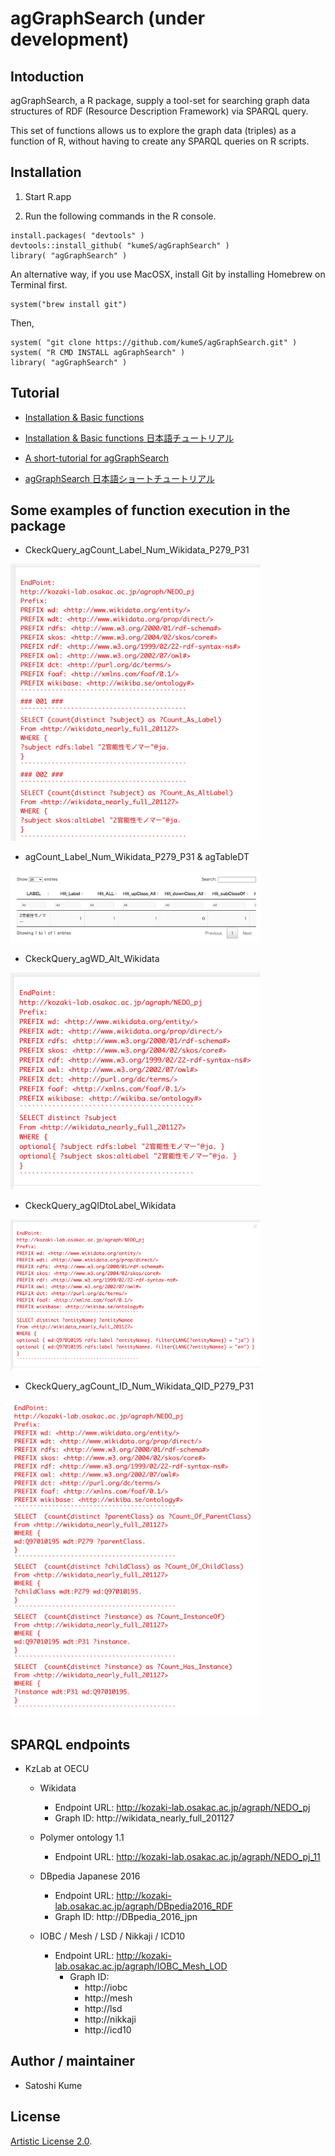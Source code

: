 # agGraphSearch (under development)

## Intoduction

agGraphSearch, a R package, supply a tool-set for searching graph data 
structures of RDF (Resource Description Framework) via SPARQL query.

This set of functions allows us to explore the graph data (triples) 
as a function of R, without having to create any SPARQL queries on R scripts.

## Installation

1. Start R.app

2. Run the following commands in the R console.

```{r}
install.packages( "devtools" )
devtools::install_github( "kumeS/agGraphSearch" )
library( "agGraphSearch" )
```

An alternative way,
if you use MacOSX, install Git by installing Homebrew on Terminal first.

```{r}
system("brew install git")
```

Then,

```{r}
system( "git clone https://github.com/kumeS/agGraphSearch.git" )
system( "R CMD INSTALL agGraphSearch" )
library( "agGraphSearch" )
```

## Tutorial

- [Installation & Basic functions](https://kumes.github.io/agGraphSearch/vignettes/agGraphSearch-installation.html)

- [Installation & Basic functions 日本語チュートリアル](http://translate.google.com/translate?hl=&sl=en&tl=ja&u=https%3A%2F%2Fkumes.github.io%2FagGraphSearch%2Fvignettes%2FagGraphSearch-installation.html)

- [A short-tutorial for agGraphSearch](https://kumes.github.io/agGraphSearch/vignettes/agGraphSearch-short-tutorial.html)

- [agGraphSearch 日本語ショートチュートリアル](http://translate.google.com/translate?hl=&sl=en&tl=ja&u=https%3A%2F%2Fkumes.github.io%2FagGraphSearch%2Fvignettes%2FagGraphSearch-short-tutorial.html)

## Some examples of function execution in the package

- CkeckQuery_agCount_Label_Num_Wikidata_P279_P31

<img src="inst/images/CkeckQuery_agCount_Label_Num_Wikidata_P279_P31.png" width="400px">

- agCount_Label_Num_Wikidata_P279_P31 & agTableDT

<img src="inst/images/agCount_Label_Num_Wikidata_P279_P31.png" width="400px">

- CkeckQuery_agWD_Alt_Wikidata

<img src="inst/images/CkeckQuery_agWD_Alt_Wikidata.png" width="400px">

- CkeckQuery_agQIDtoLabel_Wikidata

<img src="inst/images/CkeckQuery_agQIDtoLabel_Wikidata.png" width="400px">

- CkeckQuery_agCount_ID_Num_Wikidata_QID_P279_P31

<img src="inst/images/CkeckQuery_agCount_ID_Num_Wikidata_QID_P279_P31.png" width="400px">

## SPARQL endpoints 

- KzLab at OECU
  - Wikidata
    - Endpoint URL: http://kozaki-lab.osakac.ac.jp/agraph/NEDO_pj
    - Graph ID: http://wikidata_nearly_full_201127

  - Polymer ontology 1.1
    - Endpoint URL: http://kozaki-lab.osakac.ac.jp/agraph/NEDO_pj_11

  - DBpedia Japanese 2016
    - Endpoint URL: http://kozaki-lab.osakac.ac.jp/agraph/DBpedia2016_RDF
    - Graph ID: http://DBpedia_2016_jpn

  - IOBC / Mesh / LSD / Nikkaji / ICD10
    - Endpoint URL: http://kozaki-lab.osakac.ac.jp/agraph/IOBC_Mesh_LOD
		- Graph ID:
		  - http://iobc
		  - http://mesh
		  - http://lsd
		  - http://nikkaji
		  - http://icd10

## Author / maintainer

- Satoshi Kume

## License

[Artistic License 2.0](http://www.perlfoundation.org/artistic_license_2_0).

